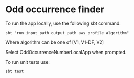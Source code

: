 # Odd occurrence finder

To run the app locally, use the following sbt command:
```
sbt "run input_path output_path aws_profile algorithm"
```
Where algorithm can be one of [V1, V1-DF, V2]

Select OddOccurrenceNumberLocalApp when prompted.

To run unit tests use:
```
sbt test
```

